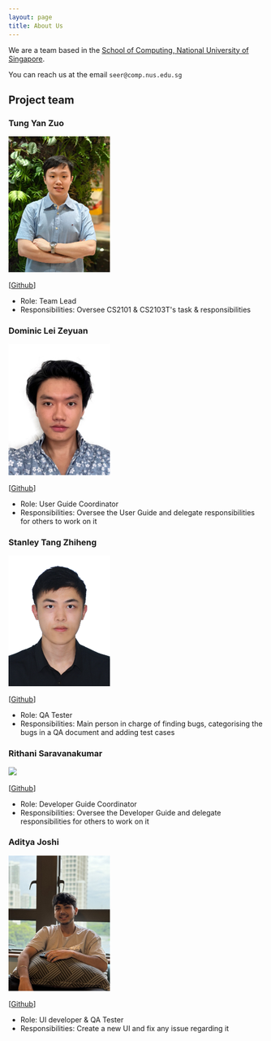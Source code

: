 ```yaml
---
layout: page
title: About Us
---
```


We are a team based in the [School of Computing, National University of Singapore](https://www.comp.nus.edu.sg).

You can reach us at the email `seer@comp.nus.edu.sg`

## Project team

### Tung Yan Zuo

<img src="images/darren-tung.png" width="200px">

[[Github](http://github.com/darren-tung)]

* Role: Team Lead
* Responsibilities: Oversee CS2101 & CS2103T's task & responsibilities

### Dominic Lei Zeyuan

<img src="images/dominic2412.png" width="200px">

[[Github](https://github.com/dominic2412)]
- Role: User Guide Coordinator
- Responsibilities: Oversee the User Guide and delegate responsibilities for others to work on it


### Stanley Tang Zhiheng

<img src="images/stanleytangzh.png" width="200px">

[[Github](http://github.com/stanleytangzh)]

* Role: QA Tester
* Responsibilities: Main person in charge of finding bugs, categorising the bugs in a QA document and adding test cases

### Rithani Saravanakumar

<img src="images/rithanisk.png" width="200px">

[[Github](http://github.com/rithanisk)]

* Role: Developer Guide Coordinator
* Responsibilities: Oversee the Developer Guide and delegate responsibilities for others to work on it

### Aditya Joshi

<img src="images/thisisaditya17.png" width="200px">

[[Github](http://github.com/thisisaditya17)]

* Role: UI developer & QA Tester
* Responsibilities: Create a new UI and fix any issue regarding it

